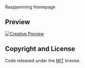 
Raspjamming Homepage

## Preview

[![Creative Preview](https://mstroh76.github.io/Raspjamming/img/preview.jpg)](https://mstroh76.github.io/Raspjamming/)


## Copyright and License

Code released under the [MIT](https://mstroh76.github.io/Raspjamming/LICENSE) license.
